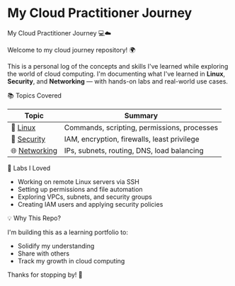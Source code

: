 # My Cloud Practitioner Journey
 My Cloud Practitioner Journey 💻☁️

Welcome to my cloud journey repository! 🌍

This is a personal log of the concepts and skills I've learned while exploring the world of cloud computing. I'm documenting what I've learned in **Linux**, **Security**, and **Networking** — with hands-on labs and real-world use cases.

📚 Topics Covered

| Topic       | Summary                             |
|-------------|-------------------------------------|
| 🐧 [Linux](linux/summary.md)       | Commands, scripting, permissions, processes |
| 🔐 [Security](security/summary.md) | IAM, encryption, firewalls, least privilege |
| 🌐 [Networking](networking/summary.md) | IPs, subnets, routing, DNS, load balancing |

🧪 Labs I Loved

- Working on remote Linux servers via SSH
- Setting up permissions and file automation
- Exploring VPCs, subnets, and security groups
- Creating IAM users and applying security policies

💡 Why This Repo?

I'm building this as a learning portfolio to:
- Solidify my understanding
- Share with others
- Track my growth in cloud computing

Thanks for stopping by! 🙌
